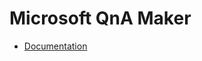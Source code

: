 # Microsoft QnA Maker

- [Documentation](https://docs.microsoft.com/en-us/rest/api/cognitiveservices-qnamaker/qnamaker4.0/runtime/generate-answer)
